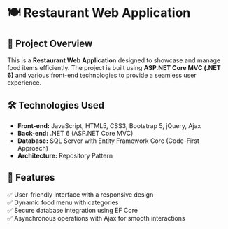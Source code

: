 # 🍽️ Restaurant Web Application  

## 📌 Project Overview  
This is a **Restaurant Web Application** designed to showcase and manage food items efficiently. The project is built using **ASP.NET Core MVC (.NET 6)** and various front-end technologies to provide a seamless user experience.  

## 🛠️ Technologies Used  
- **Front-end:** JavaScript, HTML5, CSS3, Bootstrap 5, jQuery, Ajax  
- **Back-end:** .NET 6 (ASP.NET Core MVC)  
- **Database:** SQL Server with Entity Framework Core (Code-First Approach)  
- **Architecture:** Repository Pattern  

## 📌 Features  
✅ User-friendly interface with a responsive design  
✅ Dynamic food menu with categories  
✅ Secure database integration using EF Core  
✅ Asynchronous operations with Ajax for smooth interactions  
